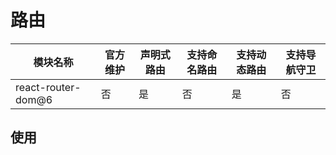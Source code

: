 # 路由

| 模块名称           | 官方维护 | 声明式路由 | 支持命名路由 | 支持动态路由 | 支持导航守卫 |
| ------------------ | -------- | ---------- | ------------ | ------------ | ------------ |
| react-router-dom@6 | 否       | 是         | 否           | 是           | 否           |

## 使用
